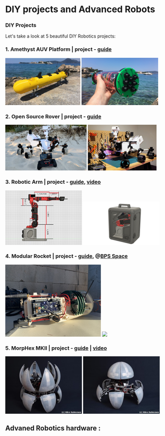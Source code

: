 # DIY projects and Advanced Robots


### DIY Projects
Let's take a look at 5 beautiful DIY Robotics projects:

### 1. Amethyst AUV Platform | project - [guide](https://beobachtung3d.com/projects/amethyst)

<img src="img/sub.jpg" width=47%><a> </a><img src="img/sub2.jpg" width=48%>

### 2. Open Source Rover | project - [guide](https://github.com/jakkra/Mars-Rover)
<img src="img/rover.webp" width=51%><a> </a><img src="img/rover2.jpg" width=43%>

### 3. Robotic Arm | project - [guide](https://github.com/peng-zhihui/Dummy-Robot), [video](https://youtu.be/F29vrvUwqS4)
<img src="img/dof.jpg" width=48%><a> </a><img src="img/dof2.png" width=48%>

### 4. Modular Rocket | project - [guide](https://bps.space/), @[BPS Space](https://www.youtube.com/@BPSspace)
<img src="img/ro.jpeg" width=60%><a> </a><img src="img/ro2.avif" width=30%>

### 5. MorpHex MKII | project - [guide](http://zentasrobots.com/robot-projects/morphex-mkii/) | [video](https://youtu.be/yn3FWb-vQQ4)
<img src="img/m1.jpg" width=48%><a> </a><img src="img/m2.jpg" width=48%>


## Advaned Robotics hardware :